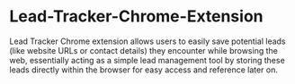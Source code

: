 # Lead-Tracker-Chrome-Extension
Lead Tracker Chrome extension allows users to easily save potential leads (like website URLs or contact details) they encounter while browsing the web, essentially acting as a simple lead management tool by storing these leads directly within the browser for easy access and reference later on.
